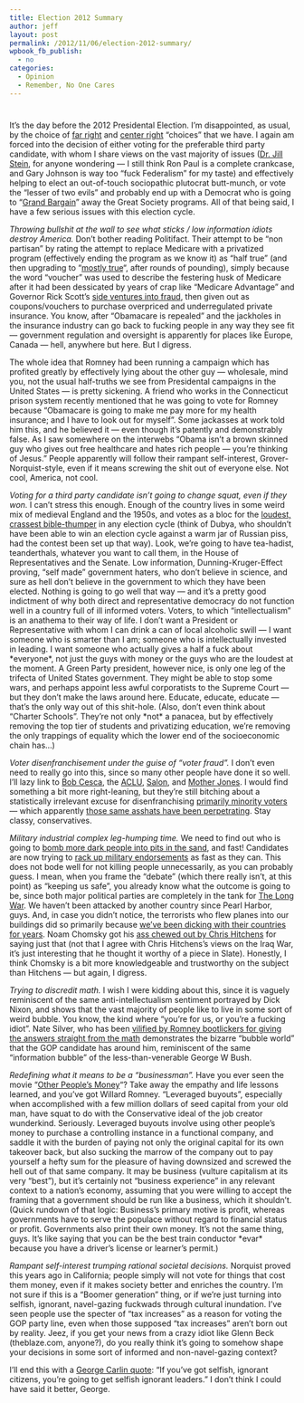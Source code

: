 ```yaml
---
title: Election 2012 Summary
author: jeff
layout: post
permalink: /2012/11/06/election-2012-summary/
wpbook_fb_publish:
  - no
categories:
  - Opinion
  - Remember, No One Cares
---
```

# 

It’s the day before the 2012 Presidental Election. I’m disappointed, as usual, by the choice of [far right][1] and [center right][2] “choices” that we have. I again am forced into the decision of either voting for the preferable third party candidate, with whom I share views on the vast majority of issues ([Dr. Jill Stein][3], for anyone wondering — I still think Ron Paul is a complete crankcase, and Gary Johnson is way too “fuck Federalism” for my taste) and effectively helping to elect an out-of-touch sociopathic plutocrat butt-munch, or vote the “lesser of two evils” and probably end up with a Democrat who is going to “[Grand Bargain][4]” away the Great Society programs. All of that being said, I have a few serious issues with this election cycle.

 [1]: http://en.wikipedia.org/wiki/Mitt_Romney
 [2]: http://en.wikipedia.org/wiki/Barack_Obama
 [3]: http://www.jillstein.org/
 [4]: http://www.washingtonpost.com/business/economy/obama-says-hell-renew-pursuit-of-grand-bargain-offering-specifics-on-agenda/2012/10/24/0e2b843c-1e0e-11e2-9cd5-b55c38388962_story.html

*Throwing bullshit at the wall to see what sticks / low information idiots destroy America.* Don’t bother reading Politifact. Their attempt to be “non partisan” by rating the attempt to replace Medicare with a privatized program (effectively ending the program as we know it) as “half true” (and then upgrading to “[mostly true][5]“, after rounds of pounding), simply because the word “voucher” was used to describe the festering husk of Medicare after it had been dessicated by years of crap like “Medicare Advantage” and Governor Rick Scott’s [side ventures into fraud][6], then given out as coupons/vouchers to purchase overpriced and underregulated private insurance. You know, after “Obamacare is repealed” and the jackholes in the insurance industry can go back to fucking people in any way they see fit — government regulation and oversight is apparently for places like Europe, Canada — hell, anywhere but here. But I digress.

 [5]: http://www.politifact.com/truth-o-meter/statements/2012/oct/03/barack-obama/obama-says-romney-wants-turn-medicare-voucher-prog/
 [6]: http://www.wusf.usf.edu/news/2010/06/18/whistleblowers_say_rick_scott_knew_about_medicare_fraud

The whole idea that Romney had been running a campaign which has profited greatly by effectively lying about the other guy — wholesale, mind you, not the usual half-truths we see from Presidental campaigns in the United States — is pretty sickening. A friend who works in the Connecticut prison system recently mentioned that he was going to vote for Romney because “Obamacare is going to make me pay more for my health insurance; and I have to look out for myself”. Some jackasses at work told him this, and he believed it — even though it’s patently and demonstrably false. As I saw somewhere on the interwebs “Obama isn’t a brown skinned guy who gives out free healthcare and hates rich people — you’re thinking of Jesus.” People apparently will follow their rampant self-interest, Grover-Norquist-style, even if it means screwing the shit out of everyone else. Not cool, America, not cool.

*Voting for a third party candidate isn’t going to change squat, even if they won.* I can’t stress this enough. Enough of the country lives in some weird mix of medieval England and the 1950s, and votes as a bloc for the [loudest, crassest bible-thumper][7] in any election cycle (think of Dubya, who shouldn’t have been able to win an election cycle against a warm jar of Russian piss, had the contest been set up that way). Look, we’re going to have tea-hadist, teanderthals, whatever you want to call them, in the House of Representatives and the Senate. Low information, Dunning-Kruger-Effect proving, “self made” government haters, who don’t believe in science, and sure as hell don’t believe in the government to which they have been elected. Nothing is going to go well that way — and it’s a pretty good indictment of why both direct and representative democracy do not function well in a country full of ill informed voters. Voters, to which “intellectualism” is an anathema to their way of life. I don’t want a President or Representative with whom I can drink a can of local alcoholic swill — I want someone who is smarter than I am; someone who is intellectually invested in leading. I want someone who actually gives a half a fuck about \*everyone\*, not just the guys with money or the guys who are the loudest at the moment. A Green Party president, however nice, is only one leg of the trifecta of United States government. They might be able to stop some wars, and perhaps appoint less awful corporatists to the Supreme Court — but they don’t make the laws around here. Educate, educate, educate — that’s the only way out of this shit-hole. (Also, don’t even think about “Charter Schools”. They’re not only \*not\* a panacea, but by effectively removing the top tier of students and privatizing education, we’re removing the only trappings of equality which the lower end of the socioeconomic chain has…)

 [7]: http://en.wikipedia.org/wiki/Rick_Santorum

*Voter disenfranchisement under the guise of “voter fraud”.* I don’t even need to really go into this, since so many other people have done it so well. I’ll lazy link to [Bob Cesca][8], the [ACLU][9], [Salon][10], and [Mother Jones][11]. I would find something a bit more right-leaning, but they’re still bitching about a statistically irrelevant excuse for disenfranchising [primarily minority voters][12] — which apparently [those same asshats have been perpetrating][13]. Stay classy, conservatives.

 [8]: http://bobcesca.com/blog-archives/2012/11/six-hour-lines-and-voter-suppression-in-florida-and-ohio.html
 [9]: http://www.aclu.org/voter-suppression-america
 [10]: http://www.salon.com/2012/10/25/how_gop_voter_suppression_could_win_florida_and_the_white_house_for_romney/
 [11]: http://www.motherjones.com/politics/2012/11/timeline-history-voter-suppression
 [12]: http://www.cbsnews.com/8301-250_162-57511312/study-voter-id-law-would-exclude-up-to-700000-young-minorities/
 [13]: http://www.examiner.com/article/video-republicans-caught-committing-voter-fraud-only-registering-romney-voters

*Military industrial complex leg-humping time.* We need to find out who is going to [bomb more dark people into pits in the sand][14], and fast! Candidates are now trying to [rack up military endorsements][15] as fast as they can. This does not bode well for not killing people unnecessarily, as you can probably guess. I mean, when you frame the “debate” (which there really isn’t, at this point) as “keeping us safe”, you already know what the outcome is going to be, since both major political parties are completely in the tank for [The Long War][16]. We haven’t been attacked by another country since Pearl Harbor, guys. And, in case you didn’t notice, the terrorists who flew planes into our buildings did so primarily because [we’ve been dicking with their countries for years][17]. Noam Chomsky got his [ass chewed out by Chris Hitchens][18] for saying just that (not that I agree with Chris Hitchens’s views on the Iraq War, it’s just interesting that he thought it worthy of a piece in Slate). Honestly, I think Chomsky is a bit more knowledgeable and trustworthy on the subject than Hitchens — but again, I digress.

 [14]: http://www.iraqbodycount.org/
 [15]: http://www.tonysrants.com/military/breaking-five-hundred-generals-and-admirals-endorse-mitt-romney/
 [16]: http://articles.latimes.com/2010/mar/28/opinion/la-oe-hayden28-2010mar28
 [17]: http://en.wikipedia.org/wiki/Motives_for_the_September_11_attacks
 [18]: http://www.slate.com/articles/news_and_politics/fighting_words/2011/05/chomskys_follies.html

*Trying to discredit math.* I wish I were kidding about this, since it is vaguely reminiscent of the same anti-intellectualism sentiment portrayed by Dick Nixon, and shows that the vast majority of people like to live in some sort of weird bubble. You know, the kind where “you’re for us, or you’re a fucking idiot”. Nate Silver, who has been [vilified by Romney bootlickers for giving the answers straight from the math][19] demonstrates the bizarre “bubble world” that the GOP candidate has around him, reminiscent of the same “information bubble” of the less-than-venerable George W Bush.

 [19]: http://www.advocate.com/politics/media/2012/10/28/nate-silver-laughs-accusation-he-too-effeminate-analyze-polls

*Redefining what it means to be a “businessman”.* Have you ever seen the movie “[Other People’s Money][20]“? Take away the empathy and life lessons learned, and you’ve got Willard Romney. “Leveraged buyouts”, especially when accomplished with a few million dollars of seed capital from your old man, have squat to do with the Conservative ideal of the job creator wunderkind. Seriously. Leveraged buyouts involve using other people’s money to purchase a controlling instance in a functional company, and saddle it with the burden of paying not only the original capital for its own takeover back, but also sucking the marrow of the company out to pay yourself a hefty sum for the pleasure of having downsized and screwed the hell out of that same company. It may be business (vulture capitalism at its very “best”), but it’s certainly not “business experience” in any relevant context to a nation’s economy, assuming that you were willing to accept the framing that a government should be run like a business, which it shouldn’t. (Quick rundown of that logic: Business’s primary motive is profit, whereas governments have to serve the populace without regard to financial status or profit. Governments also print their own money. It’s not the same thing, guys. It’s like saying that you can be the best train conductor \*evar\* because you have a driver’s license or learner’s permit.)

 [20]: http://www.imdb.com/title/tt0102609/

*Rampant self-interest trumping rational societal decisions.* Norquist proved this years ago in California; people simply will not vote for things that cost them money, even if it makes society better and enriches the country. I’m not sure if this is a “Boomer generation” thing, or if we’re just turning into selfish, ignorant, navel-gazing fuckwads through cultural inundation. I’ve seen people use the specter of “tax increases” as a reason for voting the GOP party line, even when those supposed “tax increases” aren’t born out by reality. Jeez, if you get your news from a crazy idiot like Glenn Beck (theblaze.com, anyone?), do you really think it’s going to somehow shape your decisions in some sort of informed and non-navel-gazing context? 

I’ll end this with a [George Carlin quote][21]: “If you’ve got selfish, ignorant citizens, you’re going to get selfish ignorant leaders.” I don’t think I could have said it better, George.

 [21]: http://www.youtube.com/watch?v=efKguI0NFek